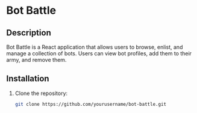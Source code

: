# Bot Battle

## Description
Bot Battle is a React application that allows users to browse, enlist, and manage a collection of bots. Users can view bot profiles, add them to their army, and remove them.

## Installation
1. Clone the repository:
   ```bash
   git clone https://github.com/yourusername/bot-battle.git

